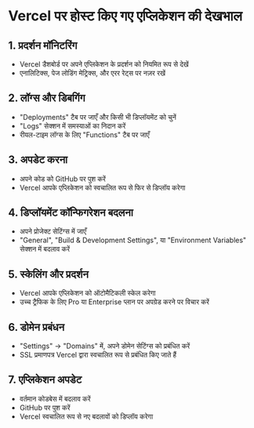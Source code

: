 # Vercel पर होस्ट किए गए एप्लिकेशन की देखभाल

## 1. प्रदर्शन मॉनिटरिंग
- Vercel डैशबोर्ड पर अपने एप्लिकेशन के प्रदर्शन को नियमित रूप से देखें
- एनालिटिक्स, पेज लोडिंग मेट्रिक्स, और एरर रेट्स पर नज़र रखें

## 2. लॉग्स और डिबगिंग
- "Deployments" टैब पर जाएँ और किसी भी डिप्लॉयमेंट को चुनें
- "Logs" सेक्शन में समस्याओं का निदान करें
- रीयल-टाइम लॉग्स के लिए "Functions" टैब पर जाएँ

## 3. अपडेट करना
- अपने कोड को GitHub पर पुश करें
- Vercel आपके एप्लिकेशन को स्वचालित रूप से फिर से डिप्लॉय करेगा

## 4. डिप्लॉयमेंट कॉन्फिगरेशन बदलना
- अपने प्रोजेक्ट सेटिंग्स में जाएँ
- "General", "Build & Development Settings", या "Environment Variables" सेक्शन में बदलाव करें

## 5. स्केलिंग और प्रदर्शन
- Vercel आपके एप्लिकेशन को ऑटोमैटिकली स्केल करेगा
- उच्च ट्रैफिक के लिए Pro या Enterprise प्लान पर अपग्रेड करने पर विचार करें

## 6. डोमेन प्रबंधन
- "Settings" -> "Domains" में, अपने डोमेन सेटिंग्स को प्रबंधित करें
- SSL प्रमाणपत्र Vercel द्वारा स्वचालित रूप से प्रबंधित किए जाते हैं

## 7. एप्लिकेशन अपडेट
- वर्तमान कोडबेस में बदलाव करें 
- GitHub पर पुश करें
- Vercel स्वचालित रूप से नए बदलावों को डिप्लॉय करेगा